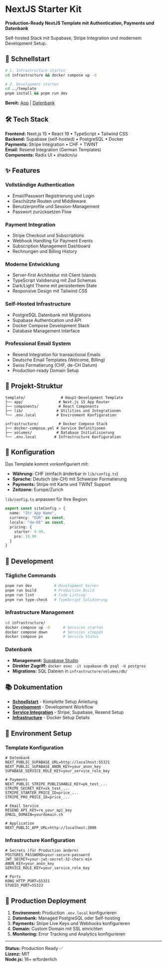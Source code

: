# NextJS Starter Kit

**Production-Ready NextJS Template mit Authentication, Payments und Datenbank**

Self-hosted Stack mit Supabase, Stripe Integration und modernem Development Setup.

## 🚀 Schnellstart

```bash
# 1. Infrastructure starten
cd infrastructure && docker compose up -d

# 2. Development starten  
cd ../template
pnpm install && pnpm run dev
```

**Bereit:** [App](http://localhost:3000) | [Datenbank](http://localhost:55323)

## 🛠️ Tech Stack

**Frontend:** Next.js 15 • React 19 • TypeScript • Tailwind CSS  
**Backend:** Supabase (self-hosted) • PostgreSQL • Docker  
**Payments:** Stripe Integration • CHF + TWINT  
**Email:** Resend Integration (German Templates)  
**Components:** Radix UI • shadcn/ui

## ✨ Features

### Vollständige Authentication
- Email/Passwort Registrierung und Login
- Geschützte Routen und Middleware
- Benutzerprofile und Session-Management
- Passwort zurücksetzen Flow

### Payment Integration
- Stripe Checkout und Subscriptions
- Webhook Handling für Payment Events
- Subscription Management Dashboard
- Rechnungen und Billing History

### Moderne Entwicklung
- Server-first Architektur mit Client Islands
- TypeScript Validierung mit Zod Schemas
- Dark/Light Theme mit persistentem State
- Responsive Design mit Tailwind CSS

### Self-Hosted Infrastructure
- PostgreSQL Datenbank mit Migrations
- Supabase Authentication und API
- Docker Compose Development Stack
- Database Management Interface

### Professional Email System
- Resend Integration für transactional Emails
- Deutsche Email Templates (Welcome, Billing)
- Swiss Formatierung (CHF, de-CH Datum)
- Production-ready Domain Setup

## 📁 Projekt-Struktur

```
template/                # Haupt-Development Template
├── app/                # Next.js 15 App Router
├── components/         # React Components
├── lib/               # Utilities und Integrationen
└── .env.local         # Environment Konfiguration

infrastructure/         # Docker Compose Stack
├── docker-compose.yml # Service Definitionen
├── volumes/           # Database Initialisierung
└── .env.local        # Infrastructure Konfiguration
```

## 🔧 Konfiguration

Das Template kommt vorkonfiguriert mit:
- **Währung:** CHF (einfach änderbar in `lib/config.ts`)
- **Sprache:** Deutsch (de-CH) mit Schweizer Formatierung
- **Payments:** Stripe mit Karte und TWINT Support
- **Zeitzone:** Europe/Zurich

`lib/config.ts` anpassen für Ihre Region:

```typescript
export const siteConfig = {
  name: "Ihr App Name",
  currency: "EUR" as const,
  locale: "de-DE" as const,
  pricing: {
    starter: 9.99,
    pro: 19.99
  }
}
```

## 🧪 Development

### Tägliche Commands
```bash
pnpm run dev          # Development Server
pnpm run build        # Production Build  
pnpm run lint         # Code Linting
pnpm run type-check   # TypeScript Validierung
```

### Infrastructure Management
```bash
cd infrastructure/
docker compose up -d      # Services starten
docker compose down       # Services stoppen  
docker compose ps         # Service Status
```

### Datenbank
- **Management:** [Supabase Studio](http://localhost:55323)
- **Direkter Zugriff:** `docker exec -it supabase-db psql -U postgres`
- **Migrations:** SQL Dateien in `infrastructure/volumes/db/`

## 📚 Dokumentation

- **[Schnellstart](docs/01-quickstart.md)** - Komplette Setup Anleitung
- **[Development](docs/05-development.md)** - Development Workflow
- **[Service Integration](docs/04-integrations.md)** - Stripe, Supabase, Resend Setup
- **[Infrastructure](infrastructure/README.md)** - Docker Setup Details

## 🔑 Environment Setup

### Template Konfiguration
```env
# Datenbank
NEXT_PUBLIC_SUPABASE_URL=http://localhost:55321
NEXT_PUBLIC_SUPABASE_ANON_KEY=your_anon_key
SUPABASE_SERVICE_ROLE_KEY=your_service_role_key

# Payments
NEXT_PUBLIC_STRIPE_PUBLISHABLE_KEY=pk_test_...
STRIPE_SECRET_KEY=sk_test_...
STRIPE_STARTER_PRICE_ID=price_...
STRIPE_PRO_PRICE_ID=price_...

# Email Service
RESEND_API_KEY=re_your_api_key
EMAIL_DOMAIN=yourdomain.ch

# Application
NEXT_PUBLIC_APP_URL=http://localhost:3000
```

### Infrastructure Konfiguration
```env
# Secrets (für Production ändern)
POSTGRES_PASSWORD=your-secure-password
JWT_SECRET=your-jwt-secret-32-chars-min
ANON_KEY=your_anon_key
SERVICE_ROLE_KEY=your_service_role_key

# Ports
KONG_HTTP_PORT=55321
STUDIO_PORT=55323
```

## 🚀 Production Deployment

1. **Environment:** Production `.env.local` konfigurieren
2. **Datenbank:** Managed PostgreSQL oder Self-hosting
3. **Payments:** Stripe Live Keys und Webhooks konfigurieren
4. **Domain:** Custom Domain mit SSL einrichten
5. **Monitoring:** Error Tracking und Analytics konfigurieren

---

**Status:** Production Ready ✅  
**Lizenz:** MIT  
**Node.js:** 18+ erforderlich